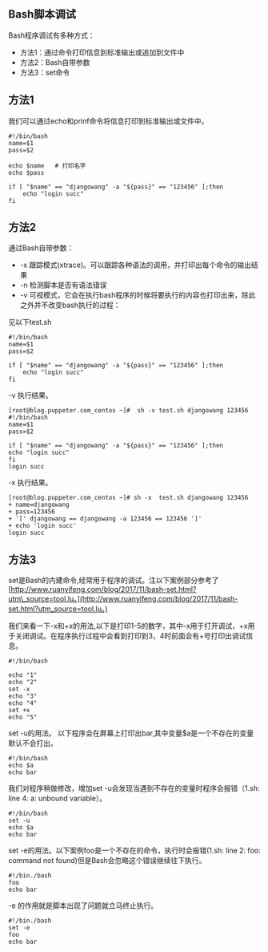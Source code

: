 ## Bash脚本调试
Bash程序调试有多种方式：

* 方法1：通过命令打印信息到标准输出或追加到文件中
* 方法2：Bash自带参数
* 方法3：set命令

## 方法1

我们可以通过echo和prinf命令将信息打印到标准输出或文件中。

```
#!/bin/bash
name=$1
pass=$2

echo $name   # 打印名字
echo $pass 

if [ "$name" == "djangowang" -a "${pass}" == "123456" ];then
    echo "login succ"
fi
```

## 方法2

通过Bash自带参数：

* -x 跟踪模式\(xtrace\)。可以跟踪各种语法的调用，并打印出每个命令的输出结果
* -n 检测脚本是否有语法错误
* -v 可视模式，它会在执行bash程序的时候将要执行的内容也打印出来，除此之外并不改变bash执行的过程：

见以下test.sh

```
#!/bin/bash
name=$1
pass=$2

if [ "$name" == "djangowang" -a "${pass}" == "123456" ];then
    echo "login succ"
fi
```

-v 执行结果。

```
[root@blog.puppeter.com_centos ~]#  sh -v test.sh djangowang 123456
#!/bin/bash
name=$1
pass=$2

if [ "$name" == "djangowang" -a "${pass}" == "123456" ];then
echo "login succ"
fi
login succ
```

-x 执行结果。

```
[root@blog.puppeter.com_centos ~]# sh -x  test.sh djangowang 123456
+ name=djangowang
+ pass=123456
+ '[' djangowang == djangowang -a 123456 == 123456 ']'
+ echo 'login succ'
login succ
```

## 方法3

set是Bash的内建命令,经常用于程序的调试。注以下案例部分参考了[http://www.ruanyifeng.com/blog/2017/11/bash-set.html?utm\_source=tool.lu。](http://www.ruanyifeng.com/blog/2017/11/bash-set.html?utm_source=tool.lu。)

我们来看一下-x和+x的用法,以下是打印1-5的数字，其中-x用于打开调试，+x用于关闭调试。在程序执行过程中会看到打印到3，4时前面会有+号打印出调试信息。

```
#!/bin/bash

echo "1"
echo "2"
set -x
echo "3"
echo "4"
set +x
echo "5"
```

set -u的用法。 以下程序会在屏幕上打印出bar,其中变量$a是一个不存在的变量默认不会打出。

```
#!/bin/bash
echo $a
echo bar
```

我们对程序稍做修改，增加set -u会发现当遇到不存在的变量时程序会报错（1.sh: line 4: a: unbound variable）。

```
#!/bin/bash
set -u
echo $a
echo bar
```

set -e的用法。以下案例foo是一个不存在的命令，执行时会报错\(1.sh: line 2: foo: command not found\)但是Bash会忽略这个错误继续往下执行。

```
#!/bin./bash
foo
echo bar
```

-e 的作用就是脚本出现了问题就立马终止执行。

```
#!/bin./bash
set -e 
foo
echo bar
```



